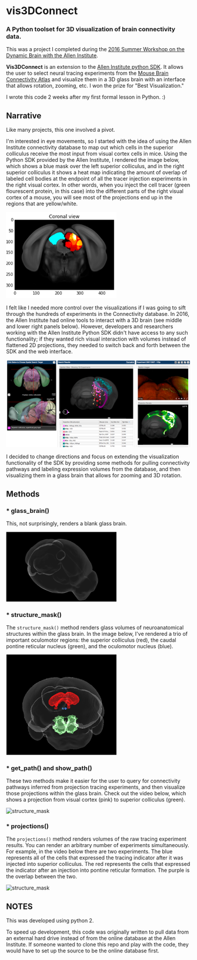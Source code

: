 # vis3DConnect
### A Python toolset for 3D visualization of brain connectivity data.

This was a project I completed during the [2016 Summer Workshop on the Dynamic Brain with the Allen Institute](https://www.youtube.com/watch?v=OmYkj1FImpI&ab_channel=AllenInstitute). 

**Vis3DConnect** is an extension to the [Allen Institute python SDK](https://allensdk.readthedocs.io/en/latest/). It allows the user to select neural tracing experiments from the [Mouse Brain Connectivity Atlas](http://connectivity.brain-map.org/) 
and visualize them in a 3D glass brain with an interface that allows rotation, zooming, etc. I won the prize for "Best Visualization."  

I wrote this code 2 weeks after my first formal lesson in Python. :)


## Narrative

Like many projects, this one involved a pivot. 

I'm interested in eye movements, so I started with the idea of using the Allen Institute connectivity database to map out which cells in the superior colliculus receive the most input from visual cortex cells in mice. Using the Python SDK provided by the Allen Institute, I rendered the image below, which shows a blue mask over the left superior colliculus, and in the right superior colliculus it shows a heat map indicating the amount of overlap of labeled cell bodies at the endpoint of all the tracer injection experiments in the right visual cortex. In other words, when you inject the cell tracer (green flourescent protein, in this case) into the different parts of the right visual cortex of a mouse, you will see most of the projections end up in the regions that are yellow/white.

<img src="./assets/Picture2.png" alt="sc projections" width="300"/>

I felt like I needed more control over the visualizations if I was going to sift through the hundreds of experiments in the Connectivity database. In 2016, the Allen Institute had online tools to interact with a 3D brain (see middle and lower right panels below). However, developers and researchers working with the Allen Institute Python SDK didn't have access to any such functionality; if they wanted rich visual interaction with volumes instead of flattened 2D projections, they needed to switch back and forth between the SDK and the web interface.  

![Online Tools](./assets/Picture1.png)

I decided to change directions and focus on extending the visualization functionality of the SDK by providing some methods for pulling connectivity pathways and labeling expression volumes from the database, and then visualizing them in a glass brain that allows for zooming and 3D rotation. 

## Methods

### * glass_brain()

This, not surprisingly, renders a blank glass brain.

<img src="./assets/glass_brain.png" alt="glass_brain" width="300"/>

### * structure_mask()

The `structure_mask()` method renders glass volumes of neuroanatomical structures within the glass brain. In the image below, I've rendered a trio of important oculomotor regions: the superior colliculus (red), the caudal pontine reticular nucleus (green), and the oculomotor nucleus (blue). 

<img src="./assets/structure_mask.png" alt="structure_mask" width="300"/>

### * get\_path() and show\_path()

These two methods make it easier for the user to query for connectivity pathways inferred from projection tracing experiments, and then visualize those projections within the glass brain. Check out the video below, which shows a projection from visual cortex (pink) to superior colliculus (green).

<!--<video width="450" controls>
  <source src="./assets/vid1.mp4" type="video/mp4">
</video>-->
<img src="./assets/vid1.gif" alt="structure_mask" width="450"/>

### * projections()

The `projections()` method renders volumes of the raw tracing experiment results. You can render an arbitrary number of experiments simultaneously. For example, in the video below there are two experiments. The blue represents all of the cells that expressed the tracing indicator after it was injected into superior colliculus. The red represents the cells that expressed the indicator after an injection into pontine reticular formation. The purple is the overlap between the two.
 
<!--<video width="450" controls>
  <source src="./assets/vid2.mp4" type="video/mp4">
</video>-->
<img src="./assets/vid2.gif" alt="structure_mask" width="450"/>

## NOTES

This was developed using python 2.

To speed up development, this code was originally written to pull data from an external hard drive instead of from the online database at the Allen Institute. If someone wanted to clone this repo and play with the code, they would have to set up the source to be the online database first.

